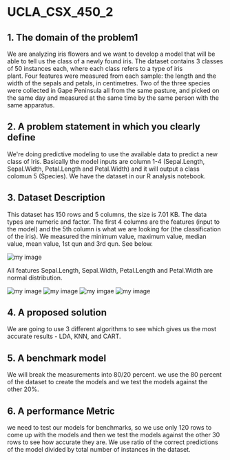 # UCLA_CSX_450_2
## 1. The domain of the problem1
We are analyzing iris flowers and we want to develop a model that will be able to tell us the class of a newly found iris. The dataset contains 3 classes of 50 instances each, where each class refers to a type of iris plant. Four features were measured from each sample: the length and the width of the sepals and petals, in centimetres. Two of the three species were collected in Gape Peninsula all from the same pasture, and picked on the same day and measured at the same time by the same person with the same apparatus. 
## 2. A problem statement in which you clearly define
We're doing predictive modeling to use the available data to predict a new class of Iris. Basically the model inputs are column 1-4 (Sepal.Length, Sepal.Width, Petal.Length and Petal.Width) and it will output a class colomun 5 (Species). We have the dataset in our R analysis notebook. 
## 3. Dataset Description
This dataset has 150 rows and 5 columns, the size is 7.01 KB. The data types are numeric and factor. The first 4 columns are the features (input to the model) and the 5th column is what we are looking for (the classification of the iris). We measured the minimum value, maximum value, median value, mean value, 1st qun and 3rd qun. See below. 

![my image](https://github.com/lssnadia/UCLA_CSX_450_2/blob/master/Screen%20Shot%202018-01-26%20at%2010.10.38%20PM.png)

All features Sepal.Length, Sepal.Width, Petal.Length and Petal.Width are normal distribution.

![my image](https://github.com/lssnadia/UCLA_CSX_450_2/blob/master/Screen%20Shot%202018-01-26%20at%2010.48.59%20PM.png)
![my image](https://github.com/lssnadia/UCLA_CSX_450_2/blob/master/Screen%20Shot%202018-01-26%20at%2010.49.25%20PM.png)
![my imgae](https://github.com/lssnadia/UCLA_CSX_450_2/blob/master/Screen%20Shot%202018-01-26%20at%2010.49.38%20PM.png)
![my image](https://github.com/lssnadia/UCLA_CSX_450_2/blob/master/Screen%20Shot%202018-01-26%20at%2010.50.14%20PM.png)

## 4. A proposed solution
We are going to use 3 different algorithms to see which gives us the most accurate results - LDA, KNN, and CART. 
## 5. A benchmark model
We will break the measurements into 80/20 percent. we use the 80 percent of the dataset to create the models and we test the models against the other 20%. 
## 6. A performance Metric
we need to test our models for benchmarks, so we use only 120 rows to come up with the models and then we test the models against the other 30 rows to see how accurate they are. We use ratio of the correct predictions of the model divided by total number of instances in the dataset.
